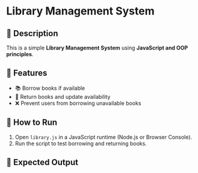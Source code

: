 # Library Management System

## 📌 Description
This is a simple **Library Management System** using **JavaScript and OOP principles**.

## 🚀 Features
- 📚 Borrow books if available
- 🔄 Return books and update availability
- ❌ Prevent users from borrowing unavailable books

## 🏃 How to Run
1. Open `library.js` in a JavaScript runtime (Node.js or Browser Console).
2. Run the script to test borrowing and returning books.

## 📌 Expected Output
